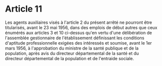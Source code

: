 # Article 11

Les agents auxiliaires visés à l'article 2 du présent arrêté ne pourront être titularisés, avant le 23 mai 1956, dans des emplois de début autres que ceux énumérés aux articles 3 et 10 ci-dessus qu'en vertu d'une délibération de l'assemblée gestionnaire de l'établissement définissant les conditions d'aptitude professionnelle exigées des intéressés et soumise, avant le 1er mars 1956, à l'approbation du ministre de la santé publique et de la population, après avis du directeur départemental de la santé et du directeur départemental de la population et de l'entraide sociale.
